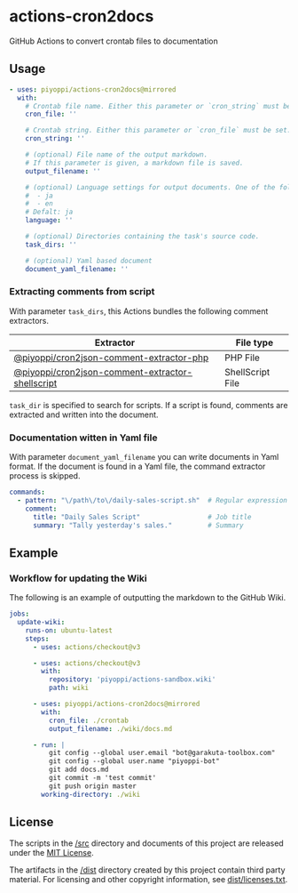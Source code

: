 # actions-cron2docs

GitHub Actions to convert crontab files to documentation

## Usage

``` yml
- uses: piyoppi/actions-cron2docs@mirrored
  with:
    # Crontab file name. Either this parameter or `cron_string` must be set.
    cron_file: ''

    # Crontab string. Either this parameter or `cron_file` must be set.
    cron_string: ''

    # (optional) File name of the output markdown.
    # If this parameter is given, a markdown file is saved.
    output_filename: ''

    # (optional) Language settings for output documents. One of the following values can be set.
    #  - ja
    #  - en
    # Defalt: ja
    language: ''

    # (optional) Directories containing the task's source code.
    task_dirs: ''

    # (optional) Yaml based document
    document_yaml_filename: ''
```

### Extracting comments from script

With parameter `task_dirs`, this Actions bundles the following comment extractors.

| Extractor | File type |
| --- | --- |
| [@piyoppi/cron2json-comment-extractor-php](/packages/comment-extractors/cron2json-comment-extractor-php/) | PHP File |
| [@piyoppi/cron2json-comment-extractor-shellscript](/packages/comment-extractors/cron2json-comment-extractor-shellscript/) | ShellScript File |

`task_dir` is specified to search for scripts. If a script is found, comments are extracted and written into the document.

### Documentation witten in Yaml file

With parameter `document_yaml_filename` you can write documents in Yaml format.
If the document is found in a Yaml file, the command extractor process is skipped.

```yaml
commands:
  - pattern: "\/path\/to\/daily-sales-script.sh"  # Regular expression matching the command
    comment:
      title: "Daily Sales Script"                 # Job title
      summary: "Tally yesterday's sales."         # Summary
```

## Example

### Workflow for updating the Wiki

The following is an example of outputting the markdown to the GitHub Wiki.

``` yml
jobs:
  update-wiki:
    runs-on: ubuntu-latest
    steps:
      - uses: actions/checkout@v3

      - uses: actions/checkout@v3
        with:
          repository: 'piyoppi/actions-sandbox.wiki'
          path: wiki

      - uses: piyoppi/actions-cron2docs@mirrored
        with:
          cron_file: ./crontab
          output_filename: ./wiki/docs.md

      - run: |
          git config --global user.email "bot@garakuta-toolbox.com"
          git config --global user.name "piyoppi-bot"
          git add docs.md
          git commit -m 'test commit'
          git push origin master
        working-directory: ./wiki
```

## License

The scripts in the [/src](src/) directory and documents of this project are released under the [MIT License](LICENSE).

The artifacts in the [/dist](dist/) directory created by this project contain third party material. For licensing and other copyright information, see [dist/licenses.txt](dist/licenses.txt).
